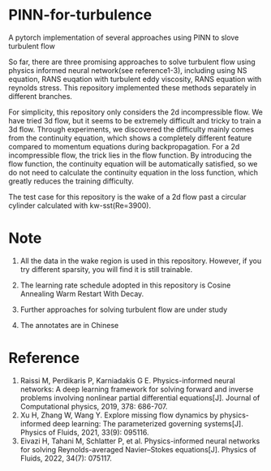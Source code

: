 # PINN-for-turbulence
A pytorch implementation of several approaches using PINN to slove turbulent flow

So far, there are three promising approaches to solve turbulent flow using physics informed neural network(see reference1-3), including using NS equation, RANS euqation with turbulent eddy viscosity, RANS equation with reynolds stress. This repository implemented these methods separately in different branches.

For simplicity, this repository only considers the 2d incompressible flow. We have tried 3d flow, but it seems to be extremely difficult and tricky to train a 3d flow. Through experiments, we discovered the difficulty mainly comes from the continuity equation, which shows a completely different feature compared to momentum equations during backpropagation. For a 2d incompressible flow, the trick lies in the flow function. By introducing the flow function, the continuity equation will be automatically satisfied, so we do not need to calculate the continuity equation in the loss function, which greatly reduces the training difficulty.

The test case for this repository is the wake of a 2d flow past a circular cylinder calculated with kw-sst(Re=3900).

# Note
1. All the data in the wake region is used in this repository. However, if you try different sparsity, you will find it is still trainable.

2. The learning rate schedule adopted in this repository is Cosine Annealing Warm Restart With Decay.

3. Further approaches for solving turbulent flow are under study

4. The annotates are in Chinese

# Reference
1. Raissi M, Perdikaris P, Karniadakis G E. Physics-informed neural networks: A deep learning framework for solving forward and inverse problems involving nonlinear partial differential equations[J]. Journal of Computational physics, 2019, 378: 686-707.
2. Xu H, Zhang W, Wang Y. Explore missing flow dynamics by physics-informed deep learning: The parameterized governing systems[J]. Physics of Fluids, 2021, 33(9): 095116.
3. Eivazi H, Tahani M, Schlatter P, et al. Physics-informed neural networks for solving Reynolds-averaged Navier–Stokes equations[J]. Physics of Fluids, 2022, 34(7): 075117.
